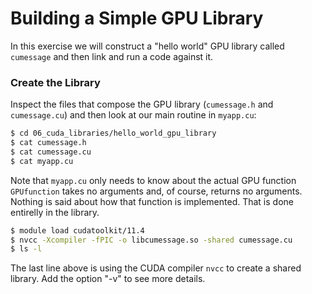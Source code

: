 # Building a Simple GPU Library

In this exercise we will construct a "hello world" GPU library called `cumessage` and then link and run a code against it.

### Create the Library

Inspect the files that compose the GPU library (`cumessage.h` and `cumessage.cu`) and then look at our main routine in `myapp.cu`:

```bash
$ cd 06_cuda_libraries/hello_world_gpu_library
$ cat cumessage.h
$ cat cumessage.cu
$ cat myapp.cu
```

Note that `myapp.cu` only needs to know about the actual GPU function `GPUfunction` takes no arguments and, of course, returns no arguments. Nothing is said about how that function is implemented. That is done entirelly in the library.

```bash
$ module load cudatoolkit/11.4
$ nvcc -Xcompiler -fPIC -o libcumessage.so -shared cumessage.cu
$ ls -l
```

The last line above is using the CUDA compiler `nvcc` to create a shared library. Add the option "-v" to see more details.
